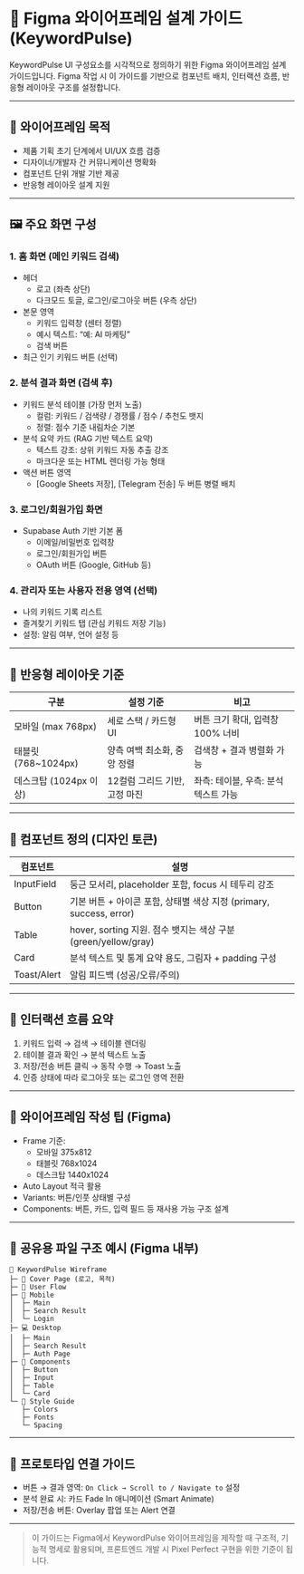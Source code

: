 # 🧩 Figma 와이어프레임 설계 가이드 (KeywordPulse)

KeywordPulse UI 구성요소를 시각적으로 정의하기 위한 Figma 와이어프레임 설계 가이드입니다.
Figma 작업 시 이 가이드를 기반으로 컴포넌트 배치, 인터랙션 흐름, 반응형 레이아웃 구조를 설정합니다.

---

## 🎯 와이어프레임 목적

- 제품 기획 초기 단계에서 UI/UX 흐름 검증
- 디자이너/개발자 간 커뮤니케이션 명확화
- 컴포넌트 단위 개발 기반 제공
- 반응형 레이아웃 설계 지원

---

## 🖼️ 주요 화면 구성

### 1. 홈 화면 (메인 키워드 검색)
- 헤더
  - 로고 (좌측 상단)
  - 다크모드 토글, 로그인/로그아웃 버튼 (우측 상단)
- 본문 영역
  - 키워드 입력창 (센터 정렬)
  - 예시 텍스트: “예: AI 마케팅”
  - 검색 버튼
- 최근 인기 키워드 버튼 (선택)

### 2. 분석 결과 화면 (검색 후)
- 키워드 분석 테이블 (가장 먼저 노출)
  - 컬럼: 키워드 / 검색량 / 경쟁률 / 점수 / 추천도 뱃지
  - 정렬: 점수 기준 내림차순 기본
- 분석 요약 카드 (RAG 기반 텍스트 요약)
  - 텍스트 강조: 상위 키워드 자동 추출 강조
  - 마크다운 또는 HTML 렌더링 가능 형태
- 액션 버튼 영역
  - [Google Sheets 저장], [Telegram 전송] 두 버튼 병렬 배치

### 3. 로그인/회원가입 화면
- Supabase Auth 기반 기본 폼
  - 이메일/비밀번호 입력창
  - 로그인/회원가입 버튼
  - OAuth 버튼 (Google, GitHub 등)

### 4. 관리자 또는 사용자 전용 영역 (선택)
- 나의 키워드 기록 리스트
- 즐겨찾기 키워드 탭 (관심 키워드 저장 기능)
- 설정: 알림 여부, 언어 설정 등

---

## 📐 반응형 레이아웃 기준

| 구분 | 설정 기준 | 비고 |
|------|------------|------|
| 모바일 (max 768px) | 세로 스택 / 카드형 UI | 버튼 크기 확대, 입력창 100% 너비 |
| 태블릿 (768~1024px) | 양측 여백 최소화, 중앙 정렬 | 검색창 + 결과 병렬화 가능 |
| 데스크탑 (1024px 이상) | 12컬럼 그리드 기반, 고정 마진 | 좌측: 테이블, 우측: 분석 텍스트 가능 |

---

## 🎨 컴포넌트 정의 (디자인 토큰)

| 컴포넌트 | 설명 |
|----------|------|
| InputField | 둥근 모서리, placeholder 포함, focus 시 테두리 강조 |
| Button | 기본 버튼 + 아이콘 포함, 상태별 색상 지정 (primary, success, error) |
| Table | hover, sorting 지원. 점수 뱃지는 색상 구분 (green/yellow/gray) |
| Card | 분석 텍스트 및 통계 요약 용도, 그림자 + padding 구성 |
| Toast/Alert | 알림 피드백 (성공/오류/주의) |

---

## 🔁 인터랙션 흐름 요약

1. 키워드 입력 → 검색 → 테이블 렌더링
2. 테이블 결과 확인 → 분석 텍스트 노출
3. 저장/전송 버튼 클릭 → 동작 수행 → Toast 노출
4. 인증 상태에 따라 로그아웃 또는 로그인 영역 전환

---

## 📌 와이어프레임 작성 팁 (Figma)

- Frame 기준:
  - 모바일 375x812
  - 태블릿 768x1024
  - 데스크탑 1440x1024
- Auto Layout 적극 활용
- Variants: 버튼/인풋 상태별 구성
- Components: 버튼, 카드, 입력 필드 등 재사용 가능 구조 설계

---

## 📁 공유용 파일 구조 예시 (Figma 내부)

```
📁 KeywordPulse Wireframe
├─ 📌 Cover Page (로고, 목적)
├─ 🧭 User Flow
├─ 📱 Mobile
│  ├─ Main
│  ├─ Search Result
│  └─ Login
├─ 💻 Desktop
│  ├─ Main
│  ├─ Search Result
│  ├─ Auth Page
├─ 🧩 Components
│  ├─ Button
│  ├─ Input
│  ├─ Table
│  └─ Card
└─ 🎨 Style Guide
   ├─ Colors
   ├─ Fonts
   └─ Spacing
```

---

## 🔗 프로토타입 연결 가이드
- 버튼 → 결과 영역: `On Click → Scroll to / Navigate to` 설정
- 분석 완료 시: 카드 Fade In 애니메이션 (Smart Animate)
- 저장/전송 버튼: Overlay 팝업 또는 Alert 연결

---

> 이 가이드는 Figma에서 KeywordPulse 와이어프레임을 제작할 때 구조적, 기능적 명세로 활용되며,
> 프론트엔드 개발 시 Pixel Perfect 구현을 위한 기준이 됩니다.

